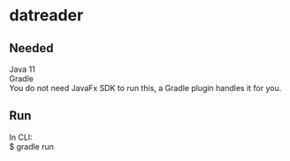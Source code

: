 # datreader

## Needed  
  Java 11  
  Gradle  
  You do not need JavaFx SDK to run this, a Gradle plugin handles it for you.  
  
## Run  
  In CLI:  
  $ gradle run  
